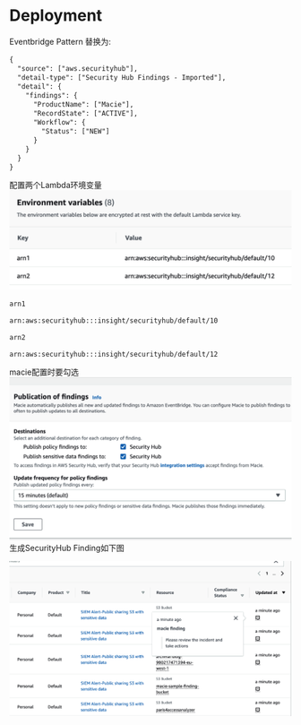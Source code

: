 # Deployment
Eventbridge Pattern 替换为:
```
{
  "source": ["aws.securityhub"],
  "detail-type": ["Security Hub Findings - Imported"],
  "detail": {
    "findings": {
      "ProductName": ["Macie"],
      "RecordState": ["ACTIVE"],
      "Workflow": {
        "Status": ["NEW"]
      }
    }
  }
}
```
配置两个Lambda环境变量
![如图](/s3/lambda环境变量.png)
```
arn1
```
```
arn:aws:securityhub:::insight/securityhub/default/10
```
```
arn2
```
```
arn:aws:securityhub:::insight/securityhub/default/12
```
macie配置时要勾选
![macie](/s3/macie-sh-open.png)
生成SecurityHub Finding如下图

![sample](/s3/SIEM-Alert.png)

